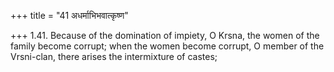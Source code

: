 +++
title = "41 अधर्माभिभवात्कृष्ण"

+++
1.41. Because of the domination of impiety, O Krsna, the women of the
family become corrupt; when the women become corrupt, O member of the
Vrsni-clan, there arises the intermixture of castes;
